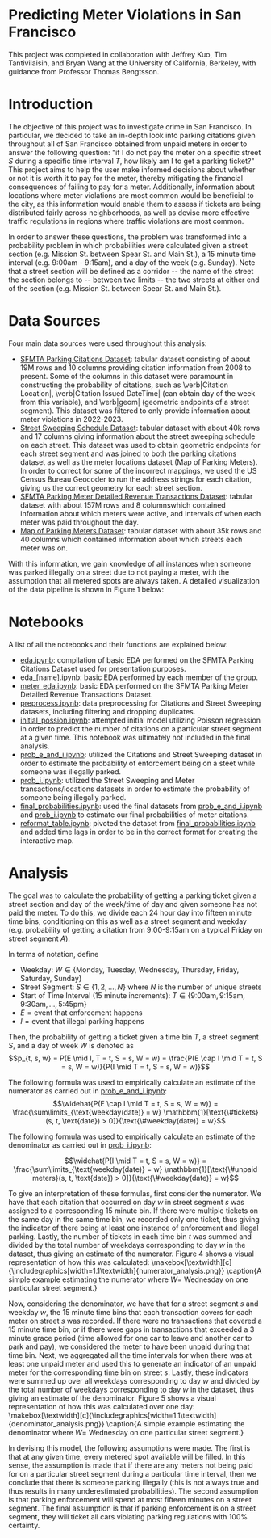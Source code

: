 # Predicting Meter Violations in San Francisco

This project was completed in collaboration with Jeffrey Kuo, Tim Tantivilaisin, and Bryan Wang at the University of California, Berkeley, with guidance from Professor Thomas Bengtsson.

# Introduction

The objective of this project was to investigate crime in San Francisco. In particular, we decided to take an in-depth look into parking citations given throughout all of San Francisco obtained from unpaid meters in order to answer the following question: "if I do not pay the meter on a specific street $S$ during a specific time interval $T$, how likely am I to get a parking ticket?" This project aims to help the user make informed decisions about whether or not it is worth it to pay for the meter, thereby mitigating the financial consequences of failing to pay for a meter. Additionally, information about locations where meter violations are most common would be beneficial to the city, as this information would enable them to assess if tickets are being distributed fairly across neighborhoods, as well as devise more effective traffic regulations in regions where traffic violations are most common.

In order to answer these questions, the problem was transformed into a probability problem in which probabilities were calculated given a street section (e.g. Mission St. between Spear St. and Main St.), a 15 minute time interval (e.g. 9:00am - 9:15am), and a day of the week (e.g. Sunday). Note that a street section will be defined as a corridor -- the name of the street the section belongs to -- between two limits -- the two streets at either end of the section (e.g. Mission St. between Spear St. and Main St.). 

# Data Sources

Four main data sources were used throughout this analysis:

- [SFMTA Parking Citations Dataset](https://data.sfgov.org/Transportation/SFMTA-Parking-Citations/ab4h-6ztd): tabular dataset consisting of about 19M rows and 10 columns providing citation information from 2008 to present. Some of the columns in this dataset were paramount in constructing the probability of citations, such as \verb|Citation Location|, \verb|Citation Issued DateTime| (can obtain day of the week from this variable), and \verb|geom| (geometric endpoints of a street segment). This dataset was filtered to only provide information about meter violations in 2022-2023. 
- [Street Sweeping Schedule Dataset](https://data.sfgov.org/City-Infrastructure/Street-Sweeping-Schedule/yhqp-riqs): tabular dataset with about 40k rows and 17 columns giving information about the street sweeping schedule on each street. This dataset was used to obtain geometric endpoints for each street segment and was joined to both the parking citations dataset as well as the meter locations dataset (Map of Parking Meters). In order to correct for some of the incorrect mappings, we used the US Census Bureau Geocoder to run the address strings for each citation, giving us the correct geometry for each street section.
- [SFMTA Parking Meter Detailed Revenue Transactions Dataset](https://data.sfgov.org/Transportation/SFMTA-Parking-Meter-Detailed-Revenue-Transactions/imvp-dq3v): tabular dataset with about 157M rows and 8 columnswhich contained information about which meters were active, and intervals of when each meter was paid throughout the day.
- [Map of Parking Meters Dataset](https://data.sfgov.org/Transportation/Map-of-Parking-Meters/fqfu-vcqd): tabular dataset with about 35k rows and 40 columns which contained information about which streets each meter was on.

With this information, we gain knowledge of all instances when someone was parked illegally on a street due to not paying a meter, with the assumption that all metered spots are always taken. A detailed visualization of the data pipeline is shown in Figure 1 below: 

# Notebooks

A list of all the notebooks and their functions are explained below:
- [eda.ipynb](notebooks/eda.ipynb): compilation of basic EDA performed on the SFMTA Parking Citations Dataset used for presentation purposes.
- eda_\[name\].ipynb: basic EDA performed by each member of the group.
- [meter_eda.ipynb](notebooks/meter_eda.ipynb): basic EDA performed on the SFMTA Parking Meter Detailed Revenue Transactions Dataset.
- [preprocess.ipynb](notebooks/preprocess.ipynb): data preprocessing for Citations and Street Sweeping datasets, including filtering and dropping duplicates.
- [initial_possion.ipynb](notebooks/initial_poisson.ipynb): attempted initial model utilizing Poisson regression in order to predict the number of citations on a particular street segment at a given time. This notebook was ultimately not included in the final analysis.
- [prob_e_and_i.ipynb](notebooks/prob_e_and_i.ipynb): utilized the Citations and Street Sweeping dataset in order to estimate the probability of enforcement being on a steet while someone was illegally parked. 
- [prob_i.ipynb](notebooks/prob_i.ipynb): utilized the Street Sweeping and Meter transactions/locations datasets in order to estimate the probability of someone being illegally parked.
- [final_probabilities.ipynb](notebooks/final_probabilities.ipynb): used the final datasets from [prob_e_and_i.ipynb](notebooks/prob_e_and_i.ipynb) and [prob_i.ipynb](notebooks/prob_i.ipynb) to estimate our final probabilities of meter citations.
- [reformat_table.ipynb](notebooks/reformat_table.ipynb): pivoted the dataset from [final_probabilities.ipynb](notebooks/final_probabilities.ipynb) and added time lags in order to be in the correct format for creating the interactive map.

# Analysis

The goal was to calculate the probability of getting a parking ticket given a street section and day of the week/time of day and given someone has not paid the meter. To do this, we divide each 24 hour day into fifteen minute time bins, conditioning on this as well as a street segment and weekday (e.g. probability of getting a citation from 9:00-9:15am on a typical Friday on street segment $A$).

In terms of notation, define
- Weekday: $W \in \{\text{Monday, Tuesday, Wednesday, Thursday, Friday, Saturday, Sunday}\}$
- Street Segment: $S \in \{1, 2, \dots, N\}$ where $N$ is the number of unique streets
- Start of Time Interval (15 minute increments): $T \in \{9\text{:}00 \text{am}, 9\text{:}15 \text{am}, 9\text{:}30 \text{am}, \dots, 5\text{:}45 \text{pm}\}$
- $E = \text{event that enforcement happens}$
- $I = \text{event that illegal parking happens}$

Then, the probability of getting a ticket given a time bin $T$, a street segment $S$, and a day of week $W$ is denoted as 
    $$p_{t, s, w} = P(E \mid I, T = t, S = s, W = w) = \frac{P(E \cap I \mid T = t, S = s, W = w)}{P(I \mid T = t, S = s, W = w)}$$

The following formula was used to empirically calculate an estimate of the numerator as carried out in [prob_e_and_i.ipynb](notebooks/prob_e_and_i.ipynb):
$$\widehat{P(E \cap I \mid T = t, S = s, W = w)} = \frac{\sum\limits_{\text{weekday(date)} = w} \mathbbm{1}[\text{\#tickets}(s, t, \text{date}) > 0]}{\text{\#weekday(date)} = w}$$

The following formula was used to empirically calculate an estimate of the denominator as carried out in [prob_i.ipynb](notebooks/prob_i.ipynb):

$$\widehat{P(I \mid T = t, S = s, W = w)} = \frac{\sum\limits_{\text{weekday(date)} = w} \mathbbm{1}[\text{\#unpaid meters}(s, t, \text{date}) > 0]}{\text{\#weekday(date)} = w}$$

To give an interpretation of these formulas, first consider the numerator. We have that each citation that occurred on day $w$ in street segment $s$ was assigned to a corresponding 15 minute bin. If there were multiple tickets on the same day in the same time bin, we recorded only one ticket, thus giving the indicator of there being at least one instance of enforcement and illegal parking. Lastly, the number of tickets in each time bin $t$ was summed and divided by the total number of weekdays corresponding to day $w$ in the dataset, thus giving an estimate of the numerator. Figure 4 shows a visual representation of how this was calculated:
    \makebox[\textwidth][c]{\includegraphics[width=1.1\textwidth]{numerator_analysis.png}}
    \caption{A simple example estimating the numerator where $W=$ Wednesday on one particular street segment.}
    
Now, considering the denominator, we have that for a street segment $s$ and weekday $w$, the 15 minute time bins that each transaction covers for each meter on street $s$ was recorded. If there were no transactions that covered a 15 minute time bin, or if there were gaps in transactions that exceeded a 3 minute grace period (time allowed for one car to leave and another car to park and pay), we considered the meter to have been unpaid during that time bin.  Next, we aggregated all the time intervals for when there was at least one unpaid meter and used this to generate an indicator of an unpaid meter for the corresponding time bin on street $s$. Lastly, these indicators were summed up over all weekdays corresponding to day $w$ and divided by the total number of weekdays corresponding to day $w$ in the dataset, thus giving an estimate of the denominator. Figure 5 shows a visual representation of how this was calculated over one day:
    \makebox[\textwidth][c]{\includegraphics[width=1.1\textwidth]{denominator_analysis.png}}
    \caption{A simple example estimating the denominator where $W=$ Wednesday on one particular street segment.}
    
In devising this model, the following assumptions were made. The first is that at any given time, every metered spot available will be filled. In this sense, the assumption is made that if there are any meters not being paid for on a particular street segment during a particular time interval, then we conclude that there is someone parking illegally (this is not always true and thus results in many underestimated probabilities). The second assumption is that parking enforcement will spend at most fifteen minutes on a street segment. The final assumption is that if parking enforcement is on a street segment, they will ticket all cars violating parking regulations with 100$\%$ certainty.
